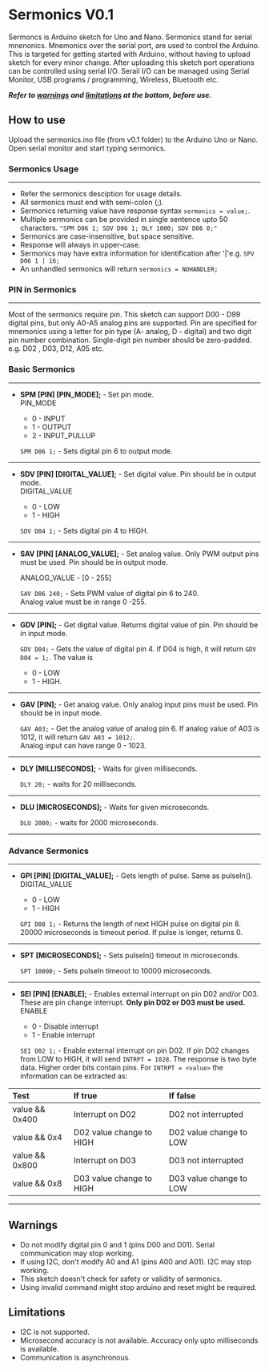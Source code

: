 # Sermonics V0.1
Sermoncs is Arduino sketch for Uno and Nano. Sermonics stand for serial mnenonics. Mnemonics over the serial port, are used to control the Arduino. This is targeted for getting started with Arduino, without having to upload sketch for every minor change. After uploading this sketch port operations can be controlled using serial I/O. Serail I/O can be managed using Serial Monitor, USB programs / programming, Wireless, Bluetooth etc.  

__*Refer to [warnings](#warnings) and [limitations](#limitations) at the bottom, before use.*__

## How to use
Upload the sermonics.ino file (from v0.1 folder) to the Arduino Uno or Nano. Open serial monitor and start typing sermonics.

### Sermonics Usage

---
* Refer the sermonics desciption for usage details. 
* All sermonics must end with semi-colon (;). 
* Sermonics returning value have response syntax `sermonics = value;`. 
* Multiple sermonics can be provided in single sentence upto 50 characters.
    `"SPM D06 1; SDV D06 1; DLY 1000; SDV D06 0;"` 
* Sermonics are case-insensitive, but space sensitive.
* Response will always in upper-case.
* Sermonics may have extra information for identification after '&#124;'e.g. `SPV D06 1 | 16;`
* An unhandled sermonics will return `sermonics = NOHANDLER;`

### PIN in Sermonics

---
Most of the sermonics require pin. This sketch can support D00 - D99 digital pins, but only A0-A5 analog pins are supported. Pin are specified for mnemonics using a letter for pin type (A- analog, D - digital) and two digit pin number combination. Single-digit pin number should be zero-padded. e.g. D02 , D03, D12, A05 etc.

### Basic Sermonics

---
* __SPM [PIN] [PIN_MODE];__  - Set pin mode.   
       PIN_MODE
     * 0 - INPUT  
     * 1 - OUTPUT   
     * 2 - INPUT_PULLUP   
     
  ```SPM D06 1;``` - Sets digital pin 6 to output mode.

---
* __SDV [PIN] [DIGITAL_VALUE];__ - Set digital value. Pin should be in output mode.      
    DIGITAL_VALUE   
     * 0 - LOW  
     * 1 - HIGH   

  ```SDV D04 1;``` - Sets digital pin 4 to HIGH.
  
---
* __SAV [PIN] [ANALOG_VALUE];__ - Set analog value. Only PWM output pins must be used. Pin should be in output mode.  
        
    ANALOG_VALUE  - [0 - 255]  

   ```SAV D06 240;``` - Sets PWM value of digital pin 6 to 240.  
   Analog value must be in range 0 -255.  
   
---
* __GDV [PIN];__ - Get digital value. Returns digital value of pin. Pin should be in input mode.  
     

  ```GDV D04;``` - Gets the value of digital pin 4. If D04 is high, it will return `GDV D04 = 1;`. 
  The value is 
  * 0 - LOW 
  * 1 - HIGH.
  
---
* __GAV [PIN];__ - Get analog value. Only analog input pins must be used. Pin should be in input mode.     

  ```GAV A03;``` - Get the analog value of analog pin 6. If  analog value of A03 is 1012, it will return `GAV A03 = 1012;`.    
  Analog input can  have range 0 - 1023.
  
---
* __DLY [MILLISECONDS];__  - Waits for given milliseconds.  
 
   ```DLY 20;``` - waits for 20 milliseconds. 
   
---
* __DLU [MICROSECONDS];__ - Waits for given microseconds.  
    
  ```DLU 2000;``` - waits for 2000 microseconds.   
  
---

### Advance Sermonics
---
* __GPI [PIN] [DIGITAL_VALUE];__ - Gets length of pulse. Same as pulseIn().   
   DIGITAL_VALUE
     * 0 - LOW  
     * 1 - HIGH  
    
  ```GPI D08 1;``` - Returns the length of next HIGH pulse on digital pin 8. 20000 microseconds is timeout period. If pulse is longer, returns 0.   
  
---

* __SPT [MICROSECONDS];__ - Sets pulseIn() timeout in microseconds.
    
  ```SPT 10000;``` - Sets pulseIn timeout to 10000 microseconds.
  
---

* __SEI [PIN] [ENABLE];__ - Enables external interrupt on pin D02 and/or D03. These are pin change interrupt. __Only pin D02 or D03 must be used.__    
    ENABLE  
     * 0 - Disable interrupt  
     * 1 - Enable interrupt
     
  ```SEI D02 1;``` - Enable external interrupt on pin D02. If pin D02 changes from LOW to HIGH, it will send `INTRPT = 1028`. 
  The response is two byte data. Higher order bits contain pins. For `INTRPT = <value>` the information can be extracted as:
  
| Test           | If true                  | If false                |
| :------------- |:-------------------------| :-----------------------|
| value && 0x400 | Interrupt on D02         | D02 not interrupted     |
| value && 0x4   | D02 value change to HIGH | D02 value change to LOW | 
| value && 0x800 | Interrupt on D03         | D03 not interrupted     |
| value && 0x8   | D03 value change to HIGH | D03 value change to LOW |

---

## Warnings 
* Do not modify digital pin 0 and 1 (pins D00 and D01). Serial communication may stop working.
* If using I2C, don't modify A0 and A1 (pins A00 and A01). I2C may stop working.
* This sketch doesn't check for safety or validity of sermonics.
* Using invalid command might stop arduino and reset might be required.

## Limitations
* I2C is not supported.
* Microsecond accuracy is not available. Accuracy only upto milliseconds is available.
* Communication is asynchronous.
